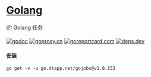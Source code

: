 <h1>
<a href="https://www.dtapp.net/">Golang</a>
</h1>

📦 Golang 任务

[comment]: <> (go)
[![godoc](https://pkg.go.dev/badge/go.dtapp.net/gojobs?status.svg)](https://pkg.go.dev/go.dtapp.net/gojobs)
[![goproxy.cn](https://goproxy.cn/stats/go.dtapp.net/gojobs/badges/download-count.svg)](https://goproxy.cn/stats/go.dtapp.net/gojobs)
[![goreportcard.com](https://goreportcard.com/badge/go.dtapp.net/gojobs	)](https://goreportcard.com/report/go.dtapp.net/gojobs)
[![deps.dev](https://img.shields.io/badge/deps-go-red.svg)](https://deps.dev/go/go.dtapp.net%2Fgojobs)

#### 安装

```shell
go get -v -u go.dtapp.net/gojobs@v1.0.153
```